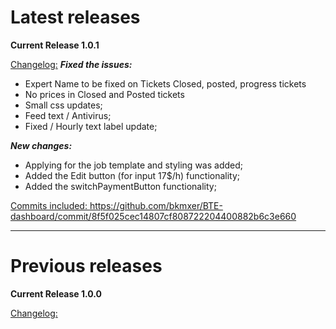 <h1> Latest releases </h1>

<b>Current Release 1.0.1</b>

<u>Changelog:</u>
<i><b>Fixed the issues:</b></i>
- Expert Name to be fixed on Tickets Closed, posted, progress tickets
- No prices in Closed and Posted tickets
- Small css updates;
- Feed text / Antivirus;
- Fixed / Hourly text label update;

<i><b>New changes:</b></i>
- Applying for the job template and styling was added;
- Added the Edit button (for input 17$/h) functionality;
- Added the switchPaymentButton functionality;

<u>Commits included: </u>
https://github.com/bkmxer/BTE-dashboard/commit/8f5f025cec14807cf808722204400882b6c3e660



<hr>

<h1> Previous releases </h1>

<b>Current Release 1.0.0</b>

<u>Changelog:</u>
